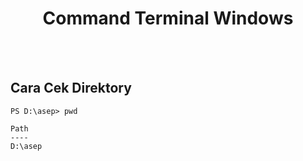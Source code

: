<div align = "center">
  <h1> Command Terminal Windows </h1>
</div>

<br><br>

## Cara Cek Direktory
```ssh
PS D:\asep> pwd

Path
----
D:\asep
```
